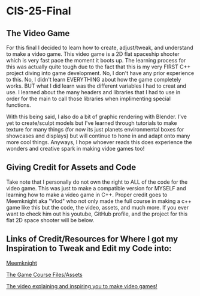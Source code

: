 # CIS-25-Final

## The Video Game

For this final I decided to learn how to create, adjust/tweak, and understand to make a video game. This video game is a 2D flat spaceship shooter which is very fast pace the moment it boots up.
The learning process for this was actually quite tough due to the fact that this is my very FIRST C++ project diving into game development.
No, I don't have any prior experience to this. No, I didn't learn EVERYTHING about how the game completely works. BUT what I did learn was the different variables I had to creat and use.
I learned about the many headers and libraries that I had to use in order for the main to call those libraries when implimenting special functions.

With this being said, I also do a bit of graphic rendering with Blender. I've yet to create/sculpt models but I've learned through tutorials to make texture for many things (for now its just planets
environmental boxes for showcases and displays) but will continue to hone in and adapt onto many more cool things. Anyways, I hope whoever reads this does experience the wonders and creative spark in making vidoe games too!

## Giving Credit for Assets and Code

Take note that I personally do not own the right to ALL of the code for the video game. This was just to make a compatible version for MYSELF and learning how to make a video game in C++.
Proper credit goes to Meemknight aka "Vlod" who not only made the full course in making a c++ game like this but the code, the video, assets, and much more.
If you ever want to check him out his youtube, GitHub profile, and the project for this flat 2D space shooter will be below.

## Links of Credit/Resources for Where I got my Inspiration to Tweak and Edit my Code into:

[Meemknight](https://github.com/meemknight)

[The Game Course Files/Assets](https://github.com/meemknight/game-in-cpp-full-course)

[The video explaining and inspiring you to make video games!](https://www.youtube.com/watch?v=XOs2qynEmNE)
